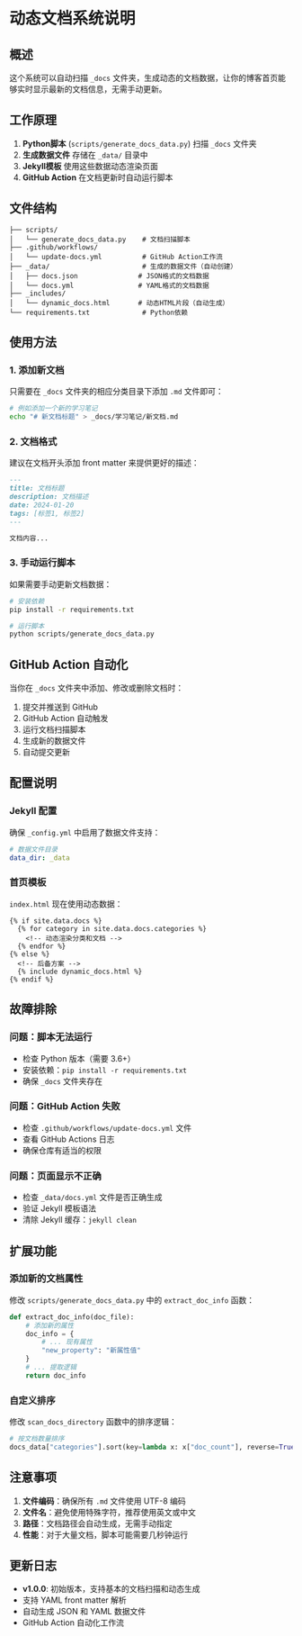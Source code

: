 # 动态文档系统说明

## 概述

这个系统可以自动扫描 `_docs` 文件夹，生成动态的文档数据，让你的博客首页能够实时显示最新的文档信息，无需手动更新。

## 工作原理

1. **Python脚本** (`scripts/generate_docs_data.py`) 扫描 `_docs` 文件夹
2. **生成数据文件** 存储在 `_data/` 目录中
3. **Jekyll模板** 使用这些数据动态渲染页面
4. **GitHub Action** 在文档更新时自动运行脚本

## 文件结构

```
├── scripts/
│   └── generate_docs_data.py    # 文档扫描脚本
├── .github/workflows/
│   └── update-docs.yml          # GitHub Action工作流
├── _data/                       # 生成的数据文件（自动创建）
│   ├── docs.json               # JSON格式的文档数据
│   └── docs.yml                # YAML格式的文档数据
├── _includes/
│   └── dynamic_docs.html       # 动态HTML片段（自动生成）
└── requirements.txt             # Python依赖
```

## 使用方法

### 1. 添加新文档

只需要在 `_docs` 文件夹的相应分类目录下添加 `.md` 文件即可：

```bash
# 例如添加一个新的学习笔记
echo "# 新文档标题" > _docs/学习笔记/新文档.md
```

### 2. 文档格式

建议在文档开头添加 front matter 来提供更好的描述：

```markdown
---
title: 文档标题
description: 文档描述
date: 2024-01-20
tags: [标签1, 标签2]
---

文档内容...
```

### 3. 手动运行脚本

如果需要手动更新文档数据：

```bash
# 安装依赖
pip install -r requirements.txt

# 运行脚本
python scripts/generate_docs_data.py
```

## GitHub Action 自动化

当你在 `_docs` 文件夹中添加、修改或删除文档时：

1. 提交并推送到 GitHub
2. GitHub Action 自动触发
3. 运行文档扫描脚本
4. 生成新的数据文件
5. 自动提交更新

## 配置说明

### Jekyll 配置

确保 `_config.yml` 中启用了数据文件支持：

```yaml
# 数据文件目录
data_dir: _data
```

### 首页模板

`index.html` 现在使用动态数据：

```liquid
{% if site.data.docs %}
  {% for category in site.data.docs.categories %}
    <!-- 动态渲染分类和文档 -->
  {% endfor %}
{% else %}
  <!-- 后备方案 -->
  {% include dynamic_docs.html %}
{% endif %}
```

## 故障排除

### 问题：脚本无法运行

- 检查 Python 版本（需要 3.6+）
- 安装依赖：`pip install -r requirements.txt`
- 确保 `_docs` 文件夹存在

### 问题：GitHub Action 失败

- 检查 `.github/workflows/update-docs.yml` 文件
- 查看 GitHub Actions 日志
- 确保仓库有适当的权限

### 问题：页面显示不正确

- 检查 `_data/docs.yml` 文件是否正确生成
- 验证 Jekyll 模板语法
- 清除 Jekyll 缓存：`jekyll clean`

## 扩展功能

### 添加新的文档属性

修改 `scripts/generate_docs_data.py` 中的 `extract_doc_info` 函数：

```python
def extract_doc_info(doc_file):
    # 添加新的属性
    doc_info = {
        # ... 现有属性
        "new_property": "新属性值"
    }
    # ... 提取逻辑
    return doc_info
```

### 自定义排序

修改 `scan_docs_directory` 函数中的排序逻辑：

```python
# 按文档数量排序
docs_data["categories"].sort(key=lambda x: x["doc_count"], reverse=True)
```

## 注意事项

1. **文件编码**：确保所有 `.md` 文件使用 UTF-8 编码
2. **文件名**：避免使用特殊字符，推荐使用英文或中文
3. **路径**：文档路径会自动生成，无需手动指定
4. **性能**：对于大量文档，脚本可能需要几秒钟运行

## 更新日志

- **v1.0.0**: 初始版本，支持基本的文档扫描和动态生成
- 支持 YAML front matter 解析
- 自动生成 JSON 和 YAML 数据文件
- GitHub Action 自动化工作流
